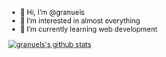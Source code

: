 - 👋 Hi, I’m @granuels
- 👀 I’m interested in almost everything
- 🌱 I’m currently learning web development

[![granuels's github stats](https://github-readme-stats.vercel.app/api?username=granuels)](https://github.com/granuels/github-readme-stats)

<!---
granuels/granuels is a ✨ special ✨ repository because its `README.md` (this file) appears on your GitHub profile.
You can click the Preview link to take a look at your changes.
--->
